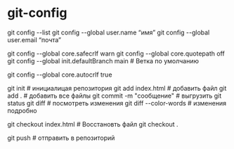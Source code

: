 # git-config
git config --list
git config --global user.name “имя”
git config --global user.email “почта”


git config --global core.safecrlf warn
git config --global core.quotepath off
git config --global init.defaultBranch main # Ветка по умолчанию

git config --global core.autocrlf true

git init # инициалицая репозитория
git add index.html # добавить файл
git add . # добавить все файлы
git commit -m "сообщение" # выгрузить
git status
git diff # посмотреть изменения
git diff --color-words # изменения подробно

git checkout index.html # Восстановть файл
git checkout .

git push # отправить в репозиторий